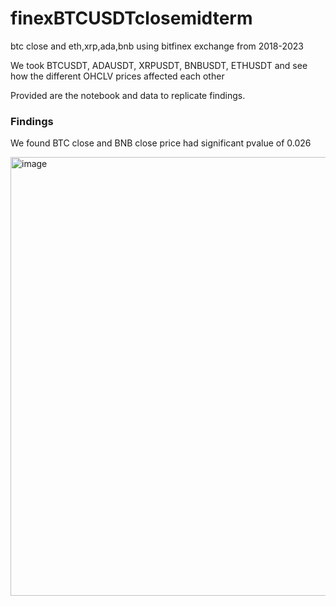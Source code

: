 # finexBTCUSDTclosemidterm
btc close and eth,xrp,ada,bnb using bitfinex exchange from 2018-2023

We took BTCUSDT, ADAUSDT, XRPUSDT, BNBUSDT, ETHUSDT and see how the different OHCLV prices affected each other 

Provided are the notebook and data to replicate findings.

### Findings
We found BTC close and BNB close price had significant pvalue of 0.026


<img width="702" alt="image" src="https://github.com/widemangojutsu/finexBTCUSDTclosemidterm/assets/90173140/946698d4-0c3e-4acc-82cf-b5c2a03e43e0">
